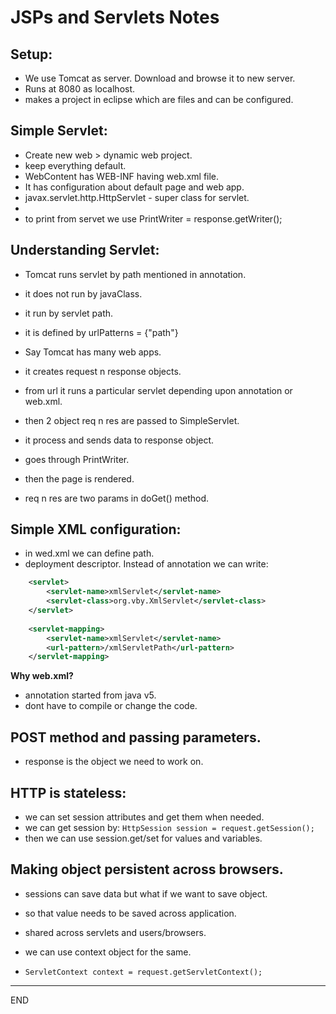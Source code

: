 # JSPs and Servlets Notes

## Setup:
- We use Tomcat as server. Download and browse it to new server.
- Runs at 8080 as localhost.
- makes a project in eclipse which are files and can be configured.


## Simple Servlet:

- Create new web > dynamic web project.
- keep everything default.
- WebContent has WEB-INF having web.xml file.
- It has configuration about default page and web app.
- javax.servlet.http.HttpServlet - super class for servlet.
-  
- to print from servet we use PrintWriter = response.getWriter();


## Understanding Servlet:
- Tomcat runs servlet by path mentioned in annotation.
- it does not run by javaClass.
- it run by servlet path.
- it is defined by urlPatterns = {"path"}

- Say Tomcat has many web apps. 
- it creates request n response objects.
- from url it runs a particular servlet depending upon annotation or web.xml.
- then 2 object req n res are passed to SimpleServlet.
- it process and sends data to response object.
- goes through PrintWriter.
- then the page is rendered.
- req n res are two params in doGet() method.


## Simple XML configuration:
- in wed.xml we can define path.
- deployment descriptor.
Instead of annotation we can write:
```xml
	<servlet>	
		<servlet-name>xmlServlet</servlet-name>
		<servlet-class>org.vby.XmlServlet</servlet-class>
	</servlet>
	
	<servlet-mapping>
		<servlet-name>xmlServlet</servlet-name>
		<url-pattern>/xmlServletPath</url-pattern>
	</servlet-mapping>
```

**Why web.xml?**
- annotation started from java v5.
- dont have to compile or change the code.


## POST method and passing parameters.
- response is the object we need to work on.


## HTTP is stateless:
- we can set session attributes and get them when needed.
- we can get session by:
	`HttpSession session = request.getSession();`
- then we can use session.get/set for values and variables.

## Making object persistent across browsers.
- sessions can save data but what if we want to save object.
- so that value needs to be saved across application.
- shared across servlets and users/browsers.

- we can use context object for the same. 
- `ServletContext context = request.getServletContext();`

---
END